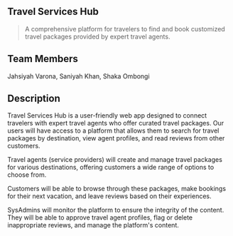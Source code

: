 ## Travel Services Hub

> A comprehensive platform for travelers to find and book customized travel packages provided by expert travel agents.

## Team Members
 Jahsiyah Varona, Saniyah Khan, Shaka Ombongi


## Description
Travel Services Hub is a user-friendly web app designed to connect travelers with expert travel agents who offer curated travel packages. Our users will have access to a platform that allows them to search for travel packages by destination, view agent profiles, and read reviews from other customers.

Travel agents (service providers) will create and manage travel packages for various destinations, offering customers a wide range of options to choose from.

Customers will be able to browse through these packages, make bookings for their next vacation, and leave reviews based on their experiences.

SysAdmins will monitor the platform to ensure the integrity of the content. They will be able to approve travel agent profiles, flag or delete inappropriate reviews, and manage the platform's content.

